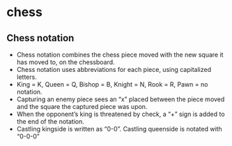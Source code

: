 # chess

## Chess notation
- Chess notation combines the chess piece moved with the new square it has moved to, on the chessboard.
- Chess notation uses abbreviations for each piece, using capitalized letters.
- King = K, Queen = Q, Bishop = B, Knight = N, Rook = R, Pawn = no notation.
- Capturing an enemy piece sees an “x” placed between the piece moved and the square the captured piece was upon.
- When the opponent’s king is threatened by check, a “+” sign is added to the end of the notation.
- Castling kingside is written as “0-0”. Castling queenside is notated with “0-0-0”
